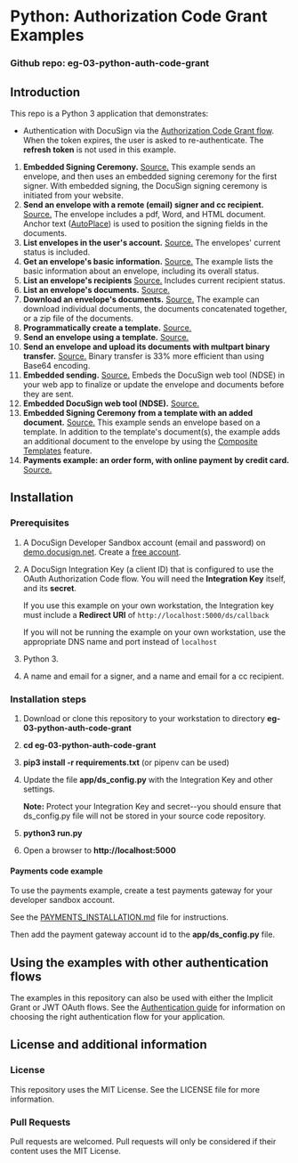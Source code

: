 # Python: Authorization Code Grant Examples

### Github repo: eg-03-python-auth-code-grant
## Introduction
This repo is a Python 3 application that demonstrates:

* Authentication with DocuSign via the
[Authorization Code Grant flow](https://developers.docusign.com/esign-rest-api/guides/authentication/oauth2-code-grant).
When the token expires, the user is asked to re-authenticate.
The **refresh token** is not used in this example.
1. **Embedded Signing Ceremony.**
   [Source.](https://github.com/docusign/eg-03-node-auth-code-grant/blob/master/app/eg001_embedded_signing.py)
   This example sends an envelope, and then uses an embedded signing ceremony for the first signer.
   With embedded signing, the DocuSign signing ceremony is initiated from your website.
1. **Send an envelope with a remote (email) signer and cc recipient.**
   [Source.](https://github.com/docusign/eg-03-node-auth-code-grant/blob/master/app/eg002_signing_via_email.py)
   The envelope includes a pdf, Word, and HTML document.
   Anchor text ([AutoPlace](https://support.docusign.com/en/guides/AutoPlace-New-DocuSign-Experience)) is used to position the signing fields in the documents.
1. **List envelopes in the user's account.**
   [Source.](https://github.com/docusign/eg-03-node-auth-code-grant/blob/master/app/eg003_list_envelopes.py)
   The envelopes' current status is included.
1. **Get an envelope's basic information.**
   [Source.](https://github.com/docusign/eg-03-node-auth-code-grant/blob/master/app/eg004_envelope_info.py)
   The example lists the basic information about an envelope, including its overall status.
1. **List an envelope's recipients**
   [Source.](https://github.com/docusign/eg-03-node-auth-code-grant/blob/master/app/eg005_envelope_recipients.py)
   Includes current recipient status.
1. **List an envelope's documents.**
   [Source.](https://github.com/docusign/eg-03-node-auth-code-grant/blob/master/app/eg006_envelope_docs.py)
1. **Download an envelope's documents.**
   [Source.](https://github.com/docusign/eg-03-node-auth-code-grant/blob/master/app/eg007_envelope_get_doc.py)
   The example can download individual
   documents, the documents concatenated together, or a zip file of the documents.
1. **Programmatically create a template.**
   [Source.](https://github.com/docusign/eg-03-node-auth-code-grant/blob/master/app/eg008_create_template.py)
1. **Send an envelope using a template.**
   [Source.](https://github.com/docusign/eg-03-node-auth-code-grant/blob/master/app/eg009_use_template.py)
1. **Send an envelope and upload its documents with multpart binary transfer.**
   [Source.](https://github.com/docusign/eg-03-node-auth-code-grant/blob/master/app/eg010_send_binary_docs.py)
   Binary transfer is 33% more efficient than using Base64 encoding.
1. **Embedded sending.**
   [Source.](https://github.com/docusign/eg-03-node-auth-code-grant/blob/master/app/eg011_embedded_sending.py)
   Embeds the DocuSign web tool (NDSE) in your web app to finalize or update
   the envelope and documents before they are sent.
1. **Embedded DocuSign web tool (NDSE).**
   [Source.](https://github.com/docusign/eg-03-node-auth-code-grant/blob/master/app/eg012_embedded_console.py)
1. **Embedded Signing Ceremony from a template with an added document.**
   [Source.](https://github.com/docusign/eg-03-node-auth-code-grant/blob/master/app/eg013_add_doc_to_template.py)
   This example sends an envelope based on a template.
   In addition to the template's document(s), the example adds an
   additional document to the envelope by using the
   [Composite Templates](https://developers.docusign.com/esign-rest-api/guides/features/templates#composite-templates)
   feature.
1. **Payments example: an order form, with online payment by credit card.**
   [Source.](https://github.com/docusign/eg-03-node-auth-code-grant/blob/master/app/eg014_collect_payment.py)

## Installation

### Prerequisites
1. A DocuSign Developer Sandbox account (email and password) on [demo.docusign.net](https://demo.docusign.net).
   Create a [free account](https://go.docusign.com/o/sandbox/).
1. A DocuSign Integration Key (a client ID) that is configured to use the
   OAuth Authorization Code flow.
   You will need the **Integration Key** itself, and its **secret**.

   If you use this example on your own workstation,
   the Integration key must include a **Redirect URI** of `http://localhost:5000/ds/callback`

   If you will not be running the example on your own workstation,
   use the appropriate DNS name and port instead of `localhost`

1. Python 3.
1. A name and email for a signer, and a name and email for a cc recipient.

### Installation steps
1. Download or clone this repository to your workstation to directory **eg-03-python-auth-code-grant**
1. **cd eg-03-python-auth-code-grant**
1. **pip3 install -r requirements.txt**  (or pipenv can be used)
1. Update the file **app/ds_config.py**
     with the Integration Key and other settings.

   **Note:** Protect your Integration Key and secret--you
   should ensure that ds_config.py file will not be stored in your source code
   repository.

1. **python3 run.py**
1. Open a browser to **http://localhost:5000**

#### Payments code example
To use the payments example, create a 
test payments gateway for your developer sandbox account.

See the
[PAYMENTS_INSTALLATION.md](https://github.com/docusign/eg-03-python-auth-code-grant/blob/master/PAYMENTS_INSTALLATION.md)
file for instructions.

Then add the payment gateway account id to the **app/ds_config.py** file.

## Using the examples with other authentication flows

The examples in this repository can also be used with either the
Implicit Grant or JWT OAuth flows.
See the [Authentication guide](https://developers.docusign.com/esign-rest-api/guides/authentication)
for information on choosing the right authentication flow for your application.

## License and additional information

### License
This repository uses the MIT License. See the LICENSE file for more information.

### Pull Requests
Pull requests are welcomed. Pull requests will only be considered if their content
uses the MIT License.
